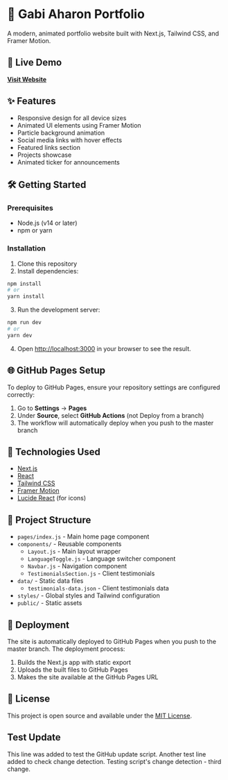 # 🌟 Gabi Aharon Portfolio

A modern, animated portfolio website built with Next.js, Tailwind CSS, and Framer Motion.

<!-- Test sync with Netlify - Domain connected successfully! -->

## 🚀 Live Demo
**[Visit Website](https://gabiaharon.com)**

## ✨ Features

- Responsive design for all device sizes
- Animated UI elements using Framer Motion
- Particle background animation
- Social media links with hover effects
- Featured links section
- Projects showcase
- Animated ticker for announcements

## 🛠️ Getting Started

### Prerequisites

- Node.js (v14 or later)
- npm or yarn

### Installation

1. Clone this repository
2. Install dependencies:

```bash
npm install
# or
yarn install
```

3. Run the development server:

```bash
npm run dev
# or
yarn dev
```

4. Open [http://localhost:3000](http://localhost:3000) in your browser to see the result.

## 🌐 GitHub Pages Setup

To deploy to GitHub Pages, ensure your repository settings are configured correctly:

1. Go to **Settings** → **Pages**
2. Under **Source**, select **GitHub Actions** (not Deploy from a branch)
3. The workflow will automatically deploy when you push to the master branch

## 🎨 Technologies Used

- [Next.js](https://nextjs.org/)
- [React](https://reactjs.org/)
- [Tailwind CSS](https://tailwindcss.com/)
- [Framer Motion](https://www.framer.com/motion/)
- [Lucide React](https://lucide.dev/) (for icons)

## 📁 Project Structure

- `pages/index.js` - Main home page component
- `components/` - Reusable components
  - `Layout.js` - Main layout wrapper
  - `LanguageToggle.js` - Language switcher component
  - `Navbar.js` - Navigation component
  - `TestimonialsSection.js` - Client testimonials
- `data/` - Static data files
  - `testimonials-data.json` - Client testimonials data
- `styles/` - Global styles and Tailwind configuration
- `public/` - Static assets

## 🚀 Deployment

The site is automatically deployed to GitHub Pages when you push to the master branch. The deployment process:

1. Builds the Next.js app with static export
2. Uploads the built files to GitHub Pages
3. Makes the site available at the GitHub Pages URL

## 📝 License

This project is open source and available under the [MIT License](LICENSE).

<!-- Trigger GitHub Pages build 05/25/2025 09:23:13 -->
## Test Update
This line was added to test the GitHub update script.
Another test line added to check change detection.
Testing script's change detection - third change.